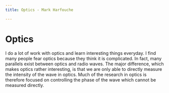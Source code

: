 ```yaml
---
title: Optics - Mark Harfouche

---
```


# Optics

I do a lot of work with optics and learn interesting things everyday. I find many people fear optics because they think it is complicated.  In fact, many parallels exist between optics and radio waves. The major difference, which makes optics rather interesting, is that we are only able to directly measure the intensity of the wave in optics. Much of the research in optics is therefore focused on controlling the phase of the wave which cannot be measured directly.
